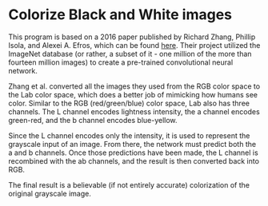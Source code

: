 # Colorize Black and White images

This program is based on a 2016 paper published by Richard Zhang, Phillip Isola, and Alexei A. Efros, which can be found [here](https://arxiv.org/abs/1603.08511). Their project utilized the ImageNet database (or rather, a subset of it - one million of the more than fourteen million images) to create a pre-trained convolutional neural network.

Zhang et al. converted all the images they used from the RGB color space to the Lab color space, which does a better job of mimicking how humans see color. Similar to the RGB (red/green/blue) color space, Lab also has three channels. The L channel encodes lightness intensity, the a channel encodes green-red, and the b channel encodes blue-yellow.

Since the L channel encodes only the intensity, it is used to represent the grayscale input of an image. From there, the network must predict both the a and b channels. Once those predictions have been made, the L channel is recombined with the ab channels, and the result is then converted back into RGB.

The final result is a believable (if not entirely accurate) colorization of the original grayscale image.
